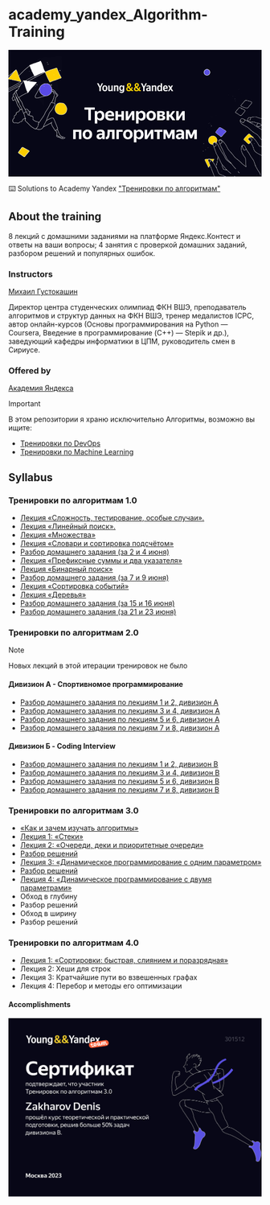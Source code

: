 # academy_yandex_Algorithm-Training
<p align="center"> 
    <img align="center"  src="repo-banner.png" />
</p> 

⌨️ Solutions to Academy Yandex ["Тренировки по алгоритмам"](https://yandex.ru/yaintern/algorithm-training)

## About the training
8 лекций с домашними заданиями на платформе Яндекс.Контест и ответы на ваши вопросы;
4 занятия с проверкой домашних заданий, разбором решений и популярных ошибок.

### Instructors
[Михаил Густокашин](https://codeforces.com/profile/gustokashin?locale=ru)

Директор центра студенческих олимпиад ФКН ВШЭ, преподаватель алгоритмов и структур данных на ФКН ВШЭ, тренер медалистов ICPC, автор онлайн-курсов (Основы программирования на Python — Coursera, Введение в программирование (C++) — Stepik и др.), заведующий кафедры информатики в ЦПМ, руководитель смен в Сириусе.

### Offered by
[Академия Яндекса](https://academy.yandex.ru/)

> [!IMPORTANT]
> В этом репозитории я храню исключительно Алгоритмы, возможно вы ищите:
> - [Тренировки по DevOps](https://github.com/MisterZurg/academy_yandex_DevOps-Training)
> - [Тренировки по Machine Learning](https://github.com/MisterZurg/academy_yandex_Machine-Learning-Training)

## Syllabus
### Тренировки по алгоритмам 1.0
- [Лекция «Сложность, тестирование, особые случаи».](https://www.youtube.com/watch?v=QLhqYNsPIVo)
- [Лекция «Линейный поиск».](https://www.youtube.com/watch?v=SKwB41FrGgU)
- [Лекция «Множества»](https://www.youtube.com/watch?v=PUpmV2ieIHA)
- [Лекция «Словари и сортировка подсчётом»](https://www.youtube.com/watch?v=Nb5mW1yWVSs)
- [Разбор домашнего задания (за 2 и 4 июня)](https://www.youtube.com/watch?v=mdJdB7On4AM)
- [Лекция «Префиксные суммы и два указателя»](https://www.youtube.com/watch?v=de28y8Dcvkg)
- [Лекция «Бинарный поиск»](https://www.youtube.com/watch?v=YENpZexHfuk)
- [Разбор домашнего задания (за 7 и 9 июня)](https://www.youtube.com/watch?v=J2C6rDqe8mQ)
- [Лекция «Сортировка событий»](https://www.youtube.com/watch?v=hGixDBO-p6Q)
- [Лекция «Деревья»](https://www.youtube.com/watch?v=lEJzqHgyels)
- [Разбор домашнего задания (за 15 и 16 июня)](https://www.youtube.com/watch?v=fqsuy5rwZhk)
- [Разбор домашнего задания (за 21 и 23 июня)](https://www.youtube.com/watch?v=5lfkBD4dnGM)
### Тренировки по алгоритмам 2.0
> [!NOTE]
> Новых лекций в этой итерации тренировок не было
#### Дивизион А - Спортивномое программирование
- [Разбор домашнего задания по лекциям 1 и 2, дивизион А](https://www.youtube.com/watch?v=SP_zryTfMIc&t=1s&ab_channel=%D0%90%D0%BA%D0%B0%D0%B4%D0%B5%D0%BC%D0%B8%D1%8F%D0%AF%D0%BD%D0%B4%D0%B5%D0%BA%D1%81%D0%B0)
- [Разбор домашнего задания по лекциям 3 и 4, дивизион A](https://www.youtube.com/watch?v=mjdu8abcNfc&ab_channel=%D0%90%D0%BA%D0%B0%D0%B4%D0%B5%D0%BC%D0%B8%D1%8F%D0%AF%D0%BD%D0%B4%D0%B5%D0%BA%D1%81%D0%B0)
- [Разбор домашнего задания по лекциям 5 и 6, дивизион A](https://www.youtube.com/watch?v=zU12H9x9MNg&ab_channel=%D0%90%D0%BA%D0%B0%D0%B4%D0%B5%D0%BC%D0%B8%D1%8F%D0%AF%D0%BD%D0%B4%D0%B5%D0%BA%D1%81%D0%B0)
- [Разбор домашнего задания по лекциям 7 и 8, дивизион A](https://www.youtube.com/watch?v=4zPoDYvcT6U&ab_channel=%D0%90%D0%BA%D0%B0%D0%B4%D0%B5%D0%BC%D0%B8%D1%8F%D0%AF%D0%BD%D0%B4%D0%B5%D0%BA%D1%81%D0%B0)
#### Дивизион Б - Coding Interview
- [Разбор домашнего задания по лекциям 1 и 2, дивизион B](https://www.youtube.com/watch?v=WZgl1GW3lMA&ab_channel=%D0%90%D0%BA%D0%B0%D0%B4%D0%B5%D0%BC%D0%B8%D1%8F%D0%AF%D0%BD%D0%B4%D0%B5%D0%BA%D1%81%D0%B0)
- [Разбор домашнего задания по лекциям 3 и 4, дивизион B](https://www.youtube.com/watch?v=adZYAsm6kow&t=1s&ab_channel=%D0%90%D0%BA%D0%B0%D0%B4%D0%B5%D0%BC%D0%B8%D1%8F%D0%AF%D0%BD%D0%B4%D0%B5%D0%BA%D1%81%D0%B0)
- [Разбор домашнего задания по лекциям 5 и 6, дивизион B](https://www.youtube.com/watch?v=0ExkSKz0Y8U&ab_channel=%D0%90%D0%BA%D0%B0%D0%B4%D0%B5%D0%BC%D0%B8%D1%8F%D0%AF%D0%BD%D0%B4%D0%B5%D0%BA%D1%81%D0%B0)
- [Разбор домашнего задания по лекциям 7 и 8, дивизион B](https://www.youtube.com/watch?v=r5mRCMLY_L4&ab_channel=%D0%90%D0%BA%D0%B0%D0%B4%D0%B5%D0%BC%D0%B8%D1%8F%D0%AF%D0%BD%D0%B4%D0%B5%D0%BA%D1%81%D0%B0)
### Тренировки по алгоритмам 3.0
- [«Как и зачем изучать алгоритмы»](https://www.youtube.com/watch?v=o3IXpX8wxjQ&ab_channel=%D0%90%D0%BA%D0%B0%D0%B4%D0%B5%D0%BC%D0%B8%D1%8F%D0%AF%D0%BD%D0%B4%D0%B5%D0%BA%D1%81%D0%B0)
- [Лекция 1: «Стеки»](https://www.youtube.com/watch?v=ZUpImO_2hmA&ab_channel=%D0%90%D0%BA%D0%B0%D0%B4%D0%B5%D0%BC%D0%B8%D1%8F%D0%AF%D0%BD%D0%B4%D0%B5%D0%BA%D1%81%D0%B0)
- [Лекция 2: «Очереди, деки и приоритетные очереди»](https://www.youtube.com/watch?v=sAyOhkMZae4&ab_channel=%D0%90%D0%BA%D0%B0%D0%B4%D0%B5%D0%BC%D0%B8%D1%8F%D0%AF%D0%BD%D0%B4%D0%B5%D0%BA%D1%81%D0%B0)
- [Разбор решений](https://www.youtube.com/watch?v=O26-2-94BDk&t=3099s&ab_channel=%D0%90%D0%BA%D0%B0%D0%B4%D0%B5%D0%BC%D0%B8%D1%8F%D0%AF%D0%BD%D0%B4%D0%B5%D0%BA%D1%81%D0%B0)
- [Лекция 3: «Динамическое программирование с одним параметром»](https://youtu.be/H7lu6h8H9-4)
- [Разбор решений](https://youtube.com/live/x2lyWma-Rms?feature=share)
- [Лекция 4: «Динамическое программирование с двумя параметрами»](https://youtube.com/live/U8gzm92fprI?feature=share)
- Обход в глубину
- Разбор решений
- Обход в ширину
- Разбор решений

### Тренировки по алгоритмам 4.0
- [Лекция 1: «Сортировки: быстрая, слиянием и поразрядная»](https://www.youtube.com/watch?v=e3WhTm1G--o)
- Лекция 2: Хеши для строк
- Лекция 3: Кратчайшие пути во взвешенных графах
- Лекция 4: Перебор и методы его оптимизации


#### Accomplishments
<p align="center"> 
    <img align="center"  src="pics/AT-3-Division-B.jpg"/>
</p> 